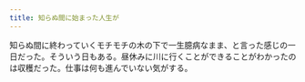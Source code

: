 ```yaml
---
title: 知らぬ間に始まった人生が
---
```


知らぬ間に終わっていくモチモチの木の下で一生臆病なまま、と言った感じの一日だった。そういう日もある。昼休みに川に行くことができることがわかったのは収穫だった。仕事は何も進んでいない気がする。
